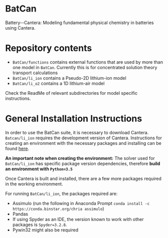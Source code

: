 # BatCan
Battery--Cantera: Modeling fundamental physical chemistry in batteries using Cantera. 

# Repository contents
- `BatCan/functions` contains external functions that are used by more than one model in `BatCan`. Currently this is for concentrated solution theory transport calculations
- `BatCan/li_ion` contains a Pseudo-2D lithium-ion model
- `BatCan/li_o2` contains a 1D lithium-air model

Check the ReadMe of relevant subdirectories for model specific instructions.

# General Installation Instructions

In order to use the BatCan suite, it is necessary to download Cantera. `Batcan/li_ion` requires the development version of Cantera. Instructions for creating an environment with the necessary packages and installing can be found [here](https://cantera.org/compiling/installation-reqs.html#sec-installation-reqs). 

__An important note when creating the environment:__ The solver used for `BatCan/li_ion` has specific package version dependencies, therefore __build an environment with `Python=3.5`__

Once Cantera is built and installed, there are a few more packages required in the working environment. 

For running `BatCan/li_ion`, the packages required are:

- Assimulo (run the following in Anaconda Prompt `conda install -c https://conda.binstar.org/chria assimulo`)
- Pandas
- If using Spyder as an IDE, the version known to work with other packages is `Spyder=3.2.8`.
- Pywin32 might also be required
